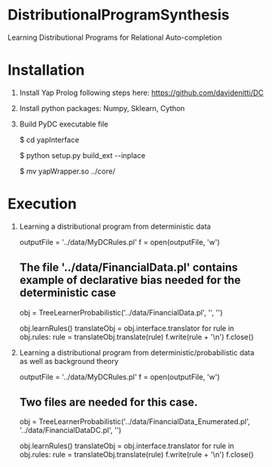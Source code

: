 # DistributionalProgramSynthesis
Learning Distributional Programs for Relational Auto-completion

Installation
============

1) Install Yap Prolog following steps here: https://github.com/davidenitti/DC

2) Install python packages: Numpy, Sklearn, Cython

3) Build PyDC executable file

	  $ cd yapInterface
    
   	$ python setup.py build_ext --inplace
    
   	$ mv yapWrapper.so ../core/
   	
Execution 
=========

1) Learning a distributional program from deterministic data

    outputFile = '../data/MyDCRules.pl'
    f = open(outputFile, 'w')
    
    ## The file '../data/FinancialData.pl' contains example of declarative bias needed for the deterministic case 
    obj = TreeLearnerProbabilistic('../data/FinancialData.pl', '', '')
    
    obj.learnRules()
    translateObj = obj.interface.translator
    for rule in obj.rules:
        rule = translateObj.translate(rule)
        f.write(rule + '\n')
    f.close()

2) Learning a distributional program from deterministic/probabilistic data as well as background theory

    outputFile = '../data/MyDCRules.pl'
    f = open(outputFile, 'w')
    
    ## Two files are needed for this case. 
    obj = TreeLearnerProbabilistic('../data/FinancialData_Enumerated.pl', '../data/FinancialDataDC.pl', '')
    
    obj.learnRules()
    translateObj = obj.interface.translator
    for rule in obj.rules:
        rule = translateObj.translate(rule)
        f.write(rule + '\n')
    f.close()

